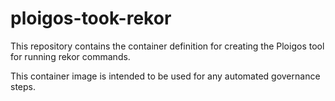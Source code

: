 # ploigos-took-rekor

This repository contains the container definition for creating the Ploigos tool for running rekor commands.

This container image is intended to be used for any automated governance steps.
